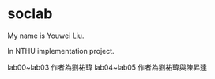 # soclab
My name is Youwei Liu.

In NTHU implementation project.

lab00~lab03 作者為劉祐瑋
lab04~lab05 作者為劉祐瑋與陳昇達

